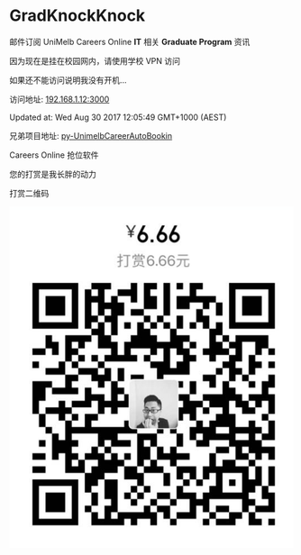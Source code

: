 # GradKnockKnock
邮件订阅 UniMelb Careers Online __IT__ 相关 __Graduate Program__  资讯

因为现在是挂在校园网内，请使用学校 VPN 访问

如果还不能访问说明我没有开机...

访问地址: [192.168.1.12:3000](http://192.168.1.12:3000)

Updated at: Wed Aug 30 2017 12:05:49 GMT+1000 (AEST)


兄弟项目地址: [py-UnimelbCareerAutoBookin](https://github.com/ChrisLinn/py-UnimelbCareerAutoBookin)

Careers Online 抢位软件


您的打赏是我长胖的动力

打赏二维码

![QR](public/QR.png)